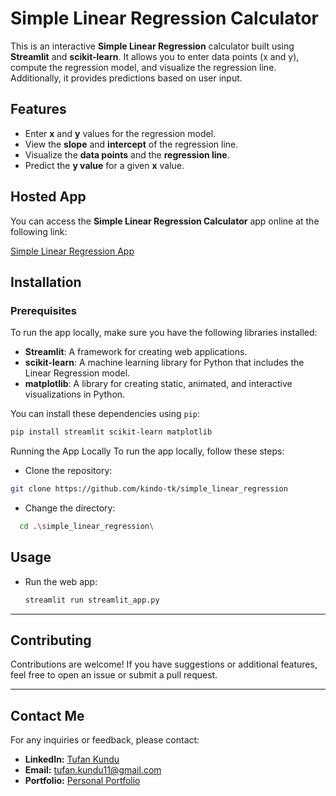 # Simple Linear Regression Calculator

This is an interactive **Simple Linear Regression** calculator built using **Streamlit** and **scikit-learn**. It allows you to enter data points (x and y), compute the regression model, and visualize the regression line. Additionally, it provides predictions based on user input.

## Features
- Enter **x** and **y** values for the regression model.
- View the **slope** and **intercept** of the regression line.
- Visualize the **data points** and the **regression line**.
- Predict the **y value** for a given **x** value.

## Hosted App
You can access the **Simple Linear Regression Calculator** app online at the following link:

[Simple Linear Regression App](https://simplelinearregressionbytk.streamlit.app/)

## Installation

### Prerequisites
To run the app locally, make sure you have the following libraries installed:

- **Streamlit**: A framework for creating web applications.
- **scikit-learn**: A machine learning library for Python that includes the Linear Regression model.
- **matplotlib**: A library for creating static, animated, and interactive visualizations in Python.

You can install these dependencies using `pip`:

```bash
pip install streamlit scikit-learn matplotlib
```
Running the App Locally
To run the app locally, follow these steps:
- Clone the repository:

```bash
git clone https://github.com/kindo-tk/simple_linear_regression
   ```
- Change the directory:
```bash
  cd .\simple_linear_regression\
```
## Usage

- Run the web app:

   ```bash
   streamlit run streamlit_app.py
   ```

---
## Contributing
Contributions are welcome! If you have suggestions or additional features, feel free to open an issue or submit a pull request.


---

## Contact Me  
For any inquiries or feedback, please contact:
- **LinkedIn:** [Tufan Kundu](https://www.linkedin.com/in/tufan-kundu-577945221/)  
- **Email:** tufan.kundu11@gmail.com
- **Portfolio:** [Personal Portfolio](https://kindo-tk.github.io/tk.github.io/)

